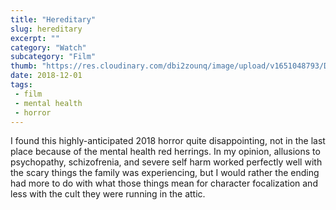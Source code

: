 ```yaml
---
title: "Hereditary"
slug: hereditary
excerpt: ""
category: "Watch"
subcategory: "Film"
thumb: "https://res.cloudinary.com/dbi2zounq/image/upload/v1651048793/Digital%20garden/media/hereditary_cbdu3g.jpg"
date: 2018-12-01
tags:
 - film
 - mental health
 - horror
---
```

I found this highly-anticipated 2018 horror quite disappointing, not in the last place because of the mental health red herrings. In my opinion, allusions to psychopathy, schizofrenia, and severe self harm worked perfectly well with the scary things the family was experiencing, but I would rather the ending had more to do with what those things mean for character focalization and less with the cult they were running in the attic.